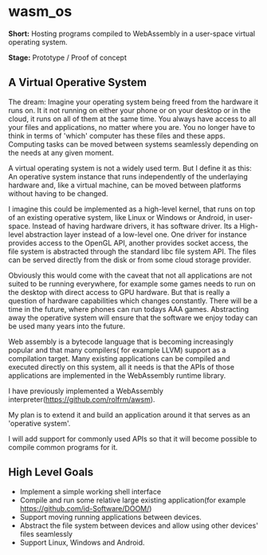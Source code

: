 # wasm_os

**Short:** Hosting programs compiled to WebAssembly in a user-space virtual operating system.

**Stage:** Prototype / Proof of concept


## A Virtual Operative System

The dream: Imagine your operating system being freed from the hardware it runs on. It it not running on either your phone or on your desktop or in the cloud, it runs on all of them at the same time. You always have access to all your files and applications, no matter where you are. You no longer have to think in terms of 'which' computer has these files and these apps. Computing tasks can be moved between systems seamlessly depending on the needs at any given moment.

A virtual operating system is not a widely used term. But I define it as this: An operative system instance that runs independently of the underlaying hardware and, like a virtual machine, can be moved between platforms without having to be changed.

I imagine this could be implemented as a high-level kernel, that runs on top of an existing operative system, like Linux or Windows or Android, in user-space. Instead of having hardware drivers, it has software driver. Its a High-level abstraction layer instead of a low-level one. One driver for instance provides access to the OpenGL API, another provides socket access, the file system is abstracted through the standard libc file system API. The files can be served directly from the disk or from some cloud storage provider.

Obviously this would come with the caveat that not all applications are not suited to be running everywhere, for example some games needs to run on the desktop with direct access to GPU hardware. But that is really a question of hardware capabilities which changes constantly. There will be a time in the future, where phones can run todays AAA games. Abstracting away the operative system will ensure that the software we enjoy today can be used many years into the future.

Web assembly is a bytecode language that is becoming increasingly popular and that many compilers( for example LLVM) support as a compilation target.  Many existing applications can be compiled and executed directly on this system, all it needs is that the APIs of those applications are implemented in the WebAssembly runtime library.

I have previously implemented a WebAssembly interpreter(https://github.com/rolfrm/awsm).

My plan is to extend it and build an application around it that serves as an 'operative system'.

I will add support for commonly used APIs so that it will become possible to compile common programs for it.

## High Level Goals

- Implement a simple working shell interface
- Compile and run some relative large existing application(for example https://github.com/id-Software/DOOM/)
- Support moving running applications between devices.
- Abstract the file system between devices and allow using other devices' files seamlessly
- Support Linux, Windows and Android.

